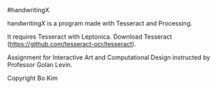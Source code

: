 #handwritingX

handwritingX is a program made with Tesseract and Processing.

It requires Tesseract with Leptonica. Download Tesseract (https://github.com/tesseract-ocr/tesseract).

Assignment for Interactive Art and Computational Design instructed by Professor Golan Levin.

Copyright Bo Kim
